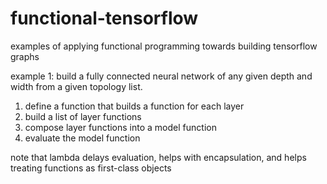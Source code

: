 # functional-tensorflow 
examples of applying functional programming towards building tensorflow graphs

example 1: build a fully connected neural network of any given depth and width from a given topology list. 

1) define a function that builds a function for each layer
2) build a list of layer functions
3) compose layer functions into a model function 
4) evaluate the model function

note that lambda delays evaluation, helps with encapsulation, and helps treating functions as first-class objects
